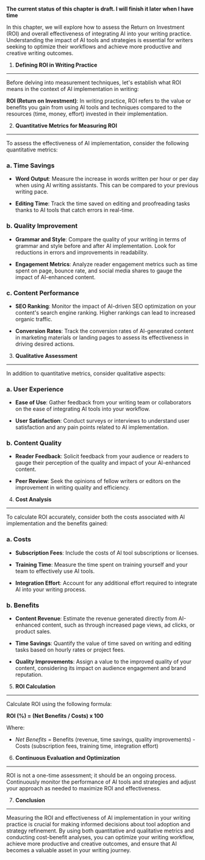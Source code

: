 **The current status of this chapter is draft. I will finish it later when I have time**

In this chapter, we will explore how to assess the Return on Investment (ROI) and overall effectiveness of integrating AI into your writing practice. Understanding the impact of AI tools and strategies is essential for writers seeking to optimize their workflows and achieve more productive and creative writing outcomes.

1. **Defining ROI in Writing Practice**
---------------------------------------

Before delving into measurement techniques, let's establish what ROI means in the context of AI implementation in writing:

**ROI (Return on Investment)**: In writing practice, ROI refers to the value or benefits you gain from using AI tools and techniques compared to the resources (time, money, effort) invested in their implementation.

2. **Quantitative Metrics for Measuring ROI**
---------------------------------------------

To assess the effectiveness of AI implementation, consider the following quantitative metrics:

### a. **Time Savings**

* **Word Output**: Measure the increase in words written per hour or per day when using AI writing assistants. This can be compared to your previous writing pace.

* **Editing Time**: Track the time saved on editing and proofreading tasks thanks to AI tools that catch errors in real-time.

### b. **Quality Improvement**

* **Grammar and Style**: Compare the quality of your writing in terms of grammar and style before and after AI implementation. Look for reductions in errors and improvements in readability.

* **Engagement Metrics**: Analyze reader engagement metrics such as time spent on page, bounce rate, and social media shares to gauge the impact of AI-enhanced content.

### c. **Content Performance**

* **SEO Ranking**: Monitor the impact of AI-driven SEO optimization on your content's search engine ranking. Higher rankings can lead to increased organic traffic.

* **Conversion Rates**: Track the conversion rates of AI-generated content in marketing materials or landing pages to assess its effectiveness in driving desired actions.

3. **Qualitative Assessment**
-----------------------------

In addition to quantitative metrics, consider qualitative aspects:

### a. **User Experience**

* **Ease of Use**: Gather feedback from your writing team or collaborators on the ease of integrating AI tools into your workflow.

* **User Satisfaction**: Conduct surveys or interviews to understand user satisfaction and any pain points related to AI implementation.

### b. **Content Quality**

* **Reader Feedback**: Solicit feedback from your audience or readers to gauge their perception of the quality and impact of your AI-enhanced content.

* **Peer Review**: Seek the opinions of fellow writers or editors on the improvement in writing quality and efficiency.

4. **Cost Analysis**
--------------------

To calculate ROI accurately, consider both the costs associated with AI implementation and the benefits gained:

### a. **Costs**

* **Subscription Fees**: Include the costs of AI tool subscriptions or licenses.

* **Training Time**: Measure the time spent on training yourself and your team to effectively use AI tools.

* **Integration Effort**: Account for any additional effort required to integrate AI into your writing process.

### b. **Benefits**

* **Content Revenue**: Estimate the revenue generated directly from AI-enhanced content, such as through increased page views, ad clicks, or product sales.

* **Time Savings**: Quantify the value of time saved on writing and editing tasks based on hourly rates or project fees.

* **Quality Improvements**: Assign a value to the improved quality of your content, considering its impact on audience engagement and brand reputation.

5. **ROI Calculation**
----------------------

Calculate ROI using the following formula:

**ROI (%) = (Net Benefits / Costs) x 100**

Where:

* *Net Benefits* = Benefits (revenue, time savings, quality improvements) - Costs (subscription fees, training time, integration effort)

6. **Continuous Evaluation and Optimization**
---------------------------------------------

ROI is not a one-time assessment; it should be an ongoing process. Continuously monitor the performance of AI tools and strategies and adjust your approach as needed to maximize ROI and effectiveness.

7. **Conclusion**
-----------------

Measuring the ROI and effectiveness of AI implementation in your writing practice is crucial for making informed decisions about tool adoption and strategy refinement. By using both quantitative and qualitative metrics and conducting cost-benefit analyses, you can optimize your writing workflow, achieve more productive and creative outcomes, and ensure that AI becomes a valuable asset in your writing journey.
